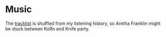 # Music

The [tracklist](./tracks.html) is shuffled from my listening history, so Aretha Franklin might be stuck between KoЯn and Knife party.
